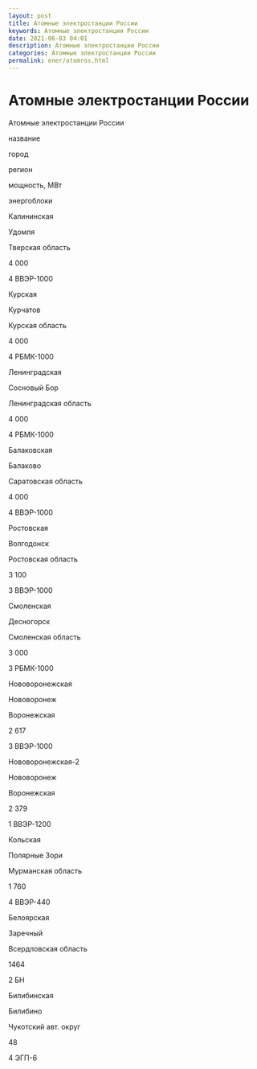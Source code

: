 ```yaml
---
layout: post
title: Атомные электростанции России
keywords: Атомные электростанции России
date: 2021-06-03 04:01
description: Атомные электростанции России
categories: Атомные электростанции России
permalink: ener/atomros.html
---
```


# Атомные электростанции России




Атомные электростанции России









название


город


регион


мощность, МВт


энергоблоки






Калининская


Удомля


Тверская область


4 000


4 ВВЭР-1000






Курская


Курчатов


Курская область


4 000


4 РБМК-1000






Ленинградская


Сосновый Бор


Ленинградская область


4 000


4 РБМК-1000






Балаковская


Балаково


Саратовская область


4 000


4 ВВЭР-1000






Ростовская


Волгодонск


Ростовская область


3 100


3 ВВЭР-1000






Смоленская


Десногорск


Смоленская область


3 000


3 РБМК-1000






Нововоронежская


Нововоронеж


Воронежская


2 617


3 ВВЭР-1000






Нововоронежская-2


Нововоронеж


Воронежская


2 379


1 ВВЭР-1200






Кольская


Полярные Зори


Мурманская область


1 760


4 ВВЭР-440






Белоярская


Заречный


Всердловская область


1464


2 БН






Билибинская


Билибино


Чукотский авт. округ


48


4 ЭГП-6








			
			
